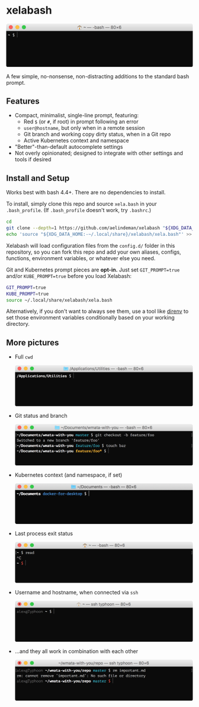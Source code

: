 # xelabash

![xelabash](images/base.png)

A few simple, no-nonsense, non-distracting additions to the standard bash prompt.

## Features

- Compact, minimalist, single-line prompt, featuring:
  - Red `$` (or `#`, if root) in prompt following an error
  - `user@hostname`, but only when in a remote session
  - Git branch and working copy dirty status, when in a Git repo
  - Active Kubernetes context and namespace
- "Better"-than-default autocomplete settings
- Not overly opinionated; designed to integrate with other settings and tools if desired

## Install and Setup

Works best with bash 4.4+. There are no dependencies to install.

To install, simply clone this repo and source `xela.bash` in your `.bash_profile`. (If `.bash_profile` doesn't work, try `.bashrc`.)

```bash
cd
git clone --depth=1 https://github.com/aelindeman/xelabash "${XDG_DATA_HOME:-~/.local/share}/xelabash"
echo 'source "${XDG_DATA_HOME:-~/.local/share}/xelabash/xela.bash"' >> .bash_profile
```

Xelabash will load configuration files from the `config.d/` folder in this repository, so you can fork this repo and add your own aliases, configs, functions, environment variables, or whatever else you need.

Git and Kubernetes prompt pieces are **opt-in.** Just set `GIT_PROMPT=true` and/or `KUBE_PROMPT=true` before you load Xelabash:

```bash
GIT_PROMPT=true
KUBE_PROMPT=true
source ~/.local/share/xelabash/xela.bash
```

Alternatively, if you don't want to always see them, use a tool like [direnv](https://github.com/direnv/direnv) to set those environment variables conditionally based on your working directory.

## More pictures

- Full `cwd`

  ![dir](images/dir.png)

- Git status and branch

  ![git](images/git.png)

- Kubernetes context (and namespace, if set)

  ![kube](images/kube.png)

- Last process exit status

  ![exit](images/exit.png)

- Username and hostname, when connected via `ssh`

  ![ssh](images/ssh.png)

- ...and they all work in combination with each other

  ![combo](images/combo.png)
